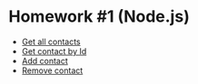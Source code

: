 # Homework #1 (Node.js)

- [Get all contacts](https://monosnap.com/direct/umH9v2xCgRErYeKSLWm7akyR8GT17c "Get all contacts")
- [Get contact by Id](https://monosnap.com/direct/DcLnFtEoaXUYYOfN6Qzoh8aKI5hEks "Get contact by Id")
- [Add contact](https://monosnap.com/direct/zkarTHC6fZFcoAE5X5IPv74pdXioqF "Add contact")
- [Remove contact](https://monosnap.com/direct/CpVaRoKygyNPLpaZpcMJkK6dbHLG6C "Remove contact")
